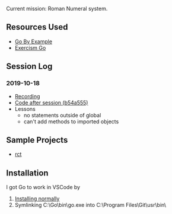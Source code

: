 Current mission: Roman Numeral system.

## Resources Used

- [Go By Example](https://gobyexample.com/)
- [Exercism Go](https://exercism.io/tracks/go/exercises)

## Session Log

### 2019-10-18

- [Recording](https://youtu.be/jfhzjDJNBe0)
- [Code after session (b54a555)](https://github.com/Hydra-Code-Club/go-man-numerals/tree/progress_1)
- Lessons
  - no statements outside of global
  - can't add methods to imported objects

## Sample Projects

- [rct](https://github.com/crhallberg/rct)

## Installation

I got Go to work in VSCode by

1. [Installing normally](https://golang.org/dl/)
1. Symlinking C:\Go\bin\go.exe into C:\Program Files\Git\usr\bin\

